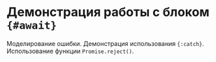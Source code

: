 # Демонстрация работы с блоком `{#await}`

Моделирование ошибки.
Демонстрация использования `{:catch}`.
Использование функции `Promise.reject()`.
